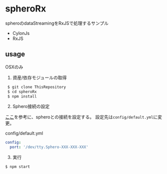 # spheroRx

spheroのdataStreamingをRxJSで処理するサンプル

* CylonJs
* RxJS

## usage

OSXのみ

1. 資産/依存モジュールの取得
```sh
 $ git clone ThisRepository
 $ cd spheroRx
 $ npm install
```

2. Sphero接続の設定

[ここ](https://cylonjs.com/documentation/platforms/sphero/)を参考に、spheroとの接続を設定する。
設定先は`config/default.yml`に変更。

config/default.yml
```yml
config:
  port: '/dev/tty.Sphero-XXX-XXX-XXX'
```

3. 実行
```sh
$ npm start
```